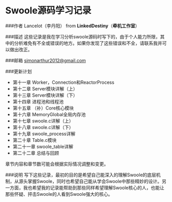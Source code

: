 Swoole源码学习记录
===================

###作者
Lancelot（李丹阳） from **LinkedDestiny**（**牵机工作室**）

###描述
这些记录是我在学习分析swoole源码时写下的，由于个人能力所限，其中的分析难免有不全或错误的地方。如果你发现了这些错误和不全，请联系我并可以做出改正。

###邮箱
simonarthur2012@gmail.com

###更新计划
 - 第十一章 Worker，Connection和ReactorProcess 
 - 第十二章 Server模块详解（上）   
 - 第十三章 Server模块详解（下） 
 - 第十四章 进程池和线程池 
 - 第十五章 （补）Core核心模块
 - 第十六章 MemoryGlobal全局内存池
 - 第十七章 swoole.c详解（上）
 - 第十八章 swoole.c详解（下）
 - 第十九章 swoole_process详解
 - 第二十章 Table.c模块
 - 第二十一章 swoole_table详解
 - 第二十二章 总结与回顾

章节内容和章节数可能会根据实际情况调整和变更。

###说明
写下这些记录，最初的目的是希望自己能深入的理解Swoole的底层机制，从源头掌握Swoole，同时也希望自己能从学会Swoole中那些精妙的设计。另一方面，我也希望我的记录能帮助到那些同样希望理解Swoole核心的人，也能让那些怀疑、抨击Swoole的人看到Swoole强大的核心。